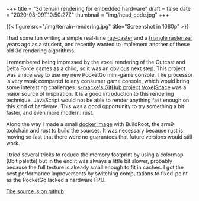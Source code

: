 +++
title = "3d terrain rendering for embedded hardware"
draft = false
date = "2020-08-09T10:50:27Z"
thumbnail = "img/head_code.jpg"
+++

{{< figure src="/img/terrain-rendering.jpg" title="Screenshot in 1080p" >}}

I had some fun writing a simple real-time [ray-caster](https://github.com/Blizarre/ray) and a [triangle rasterizer](https://github.com/Blizarre/aff3D) years ago as a student, and recently wanted to implement another of these old 3d rendering algorithms.

I remembered being impressed by the voxel rendering of the Outcast and Delta Force games as a child, so it was an obvious next step.
This project was a nice way to use my new PocketGo mini-game console. The processor is very weak compared to any consumer game console, which would bring some interesting challenges. [s-macke's GitHub project VoxelSpace](https://github.com/s-macke/VoxelSpace) was a major source of inspiration. It is a good introduction to this rendering technique. JavaScript would not be able to render anything fast enough on this kind of hardware. This was a good opportunity to try something a bit faster, and even more modern: rust.

Along the way I made a small [docker image](https://github.com/Blizarre/pocketgo-docker-rust) with BuildRoot, the arm9 toolchain and rust to build the sources. It was necessary because rust is moving so fast that there were no guarantees that future versions would still work.

I tried several tricks to reduce the memory footprint by using a colormap (8bit palette) but in the end it was always a little bit slower, probably because the full texture is already small enough to fit in caches. I got the best performance improvements by switching computations to fixed-point as the PocketGo lacked a hardware FPU.

[The source is on github](https://github.com/Blizarre/mountain)
